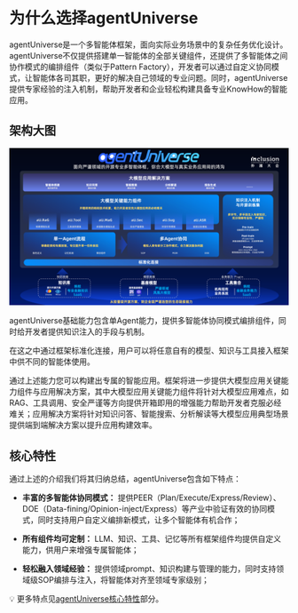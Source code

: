 # 为什么选择agentUniverse
agentUniverse是一个多智能体框架，面向实际业务场景中的复杂任务优化设计。agentUniverse不仅提供搭建单一智能体的全部关键组件，还提供了多智能体之间协作模式的编排组件（类似于Pattern Factory），开发者可以通过自定义协同模式，让智能体各司其职，更好的解决自己领域的专业问题。同时，agentUniverse提供专家经验的注入机制，帮助开发者和企业轻松构建具备专业KnowHow的智能应用。

## 架构大图
![au_architectural_diagram](../../_picture/au_architectural_diagram.png)

agentUniverse基础能力包含单Agent能力，提供多智能体协同模式编排组件，同时给开发者提供知识注入的手段与机制。

在这之中通过框架标准化连接，用户可以将任意自有的模型、知识与工具接入框架中供不同的智能体使用。

通过上述能力您可以构建出专属的智能应用。框架将进一步提供大模型应用关键能力组件与应用解决方案，其中大模型应用关键能力组件将针对大模型应用难点，如RAG、工具调用、安全严谨等方向提供开箱即用的增强能力帮助开发者克服必经难关；应用解决方案将针对知识问答、智能搜索、分析解读等大模型应用典型场景提供端到端解决方案以提升应用构建效率。

## 核心特性
通过上述的介绍我们将其归纳总结，agentUniverse包含如下特点：

* **丰富的多智能体协同模式：** 提供PEER（Plan/Execute/Express/Review）、DOE（Data-fining/Opinion-inject/Express）等产业中验证有效的协同模式，同时支持用户自定义编排新模式，让多个智能体有机合作；

* **所有组件均可定制：** LLM、知识、工具、记忆等所有框架组件均提供自定义能力，供用户来增强专属智能体；

* **轻松融入领域经验：** 提供领域prompt、知识构建与管理的能力，同时支持领域级SOP编排与注入，将智能体对齐至领域专家级别；

💡 更多特点见[agentUniverse核心特性](核心特性.md)部分。